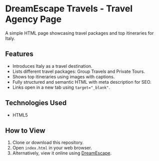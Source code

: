 # DreamEscape Travels - Travel Agency Page

A simple HTML page showcasing travel packages and top itineraries for Italy.

## Features

- Introduces Italy as a travel destination.
- Lists different travel packages: Group Travels and Private Tours.
- Shows top itineraries using images with captions.
- Fully structured and semantic HTML with meta description for SEO.
- Links open in a new tab using `target="_blank"`.

## Technologies Used

- HTML5


## How to View

1. Clone or download this repository.
2. Open `index.html` in your web browser.
3. Alternatively, view it online using [DreamEscape](https://yourusername.github.io/travel-agency-page/).



